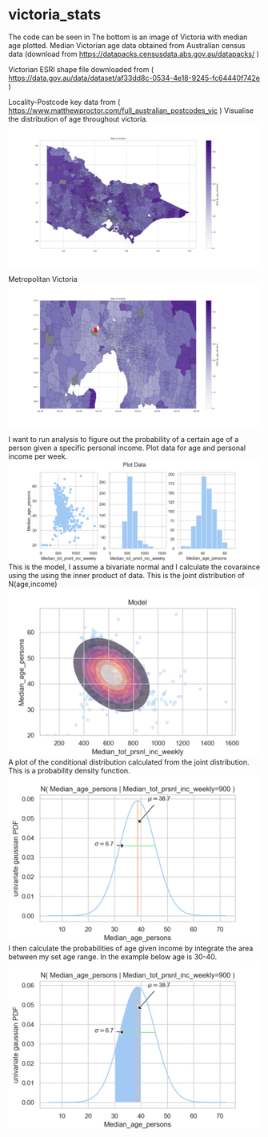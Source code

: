 # victoria_stats
The code can be seen in 
The bottom is an image of Victoria with median age plotted. Median Victorian age data obtained from Australian census data (download from https://datapacks.censusdata.abs.gov.au/datapacks/ )

Victorian ESRI shape file downloaded from ( https://data.gov.au/data/dataset/af33dd8c-0534-4e18-9245-fc64440f742e )

Locality-Postcode key data from ( https://www.matthewproctor.com/full_australian_postcodes_vic )
Visualise the distribution of age throughout victoria.
![plot](./vic_postcodes/map_of_victoria_200dpi.png)

Metropolitan Victoria
![plot](./vic_postcodes/map_metro_vic_200dpi.png)

I want to run analysis to figure out the probability of a certain age of a person given a specific personal income.
Plot data for age and personal income per week.
![plot](./vic_postcodes/plot_data.png)
This is the model, I assume a bivariate normal and I calculate the covaraince using the using the inner product of data. This is the joint distribution of N(age,income)
![plot](./vic_postcodes/model.png)
A plot of the conditional distribution calculated from the joint distribution. This is a probability density function.
![plot](./vic_postcodes/conditional.png)
I then calculate the probabilities of age given income by integrate the area between my set age range. In the example below age is 30-40.  
![plot](./vic_postcodes/conditional_interval.png)



